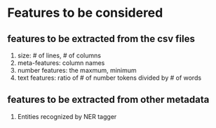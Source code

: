 # Features to be considered

## features to be extracted from the csv files

1. size:  # of lines, # of columns
2. meta-features: column names
3. number features: the maxmum, minimum
4. text features: ratio of # of number tokens divided by # of words


## features to be extracted from other metadata

1. Entities recognized by NER tagger 
